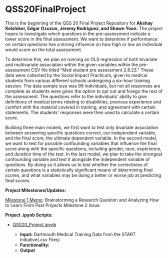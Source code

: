 # QSS20FinalProject

This is the beginning of the QSS 20 Final Project Repository for **Akshay Kelshiker, Edgar Ozuzun, Jeremy Rodriguez, and Shawn Yoon.** The project hopes to investigate which questions in the pre-assessment indicate a lower score in the final assessment. We want to determine if performance on certain questions has a strong influence on how high or low an individual would score on the total assessment.

To determine this, we plan on running an OLS regression of both bivariate and multivariate association within the given variables within the pre-assessment CSV file titled "Med student pre assessment 2.8.23." These data were collected by the Social Impact Practicum, given to medical students from various different schools undergoing a six-hour training session. The data sample size was 99 individuals, but not all responses are complete as students were given the option to opt out and forego the rest of the assessment. The questions refer to the individuals' ability to give definitions of medical terms relating to disabilities, previous experience and comfort with the material covered in training, and agreement with certain statements. The students' responses were then used to calculate a certain score. 

Building three main models, we first want to test only bivariate association between answering specific questions correct, our independent variable, and the final score, the ultimate dependent variable. In the second model, we want to test for possible confounding variables that influence the final score along with the specific questions, including gender, race, experience, and duration time of the test. In the last model, we plan to take the strongest confounding variable and test it alongside the independent variable of questions. By doing so it allows us to test whether the correctness of certain questions is a statistically significant means of determining final scores, and what variables may be doing a better or worse job at predicting final scores. 


**Project Milestones/Updates:**

[Milestone 1 Memo](https://www.overleaf.com/project/63e91fdcd0b1390c7f3f912b): Brainstorming a Research Question and Analyzing How to Learn From Past Projects
Milestone 2 Issue

**Project .ipynb Scripts:**

* [QSS20_Project.ipynb](https://colab.research.google.com/drive/1OLy87ASGkwFgVeCIRoFAAfAPg2d2YWnk?usp=sharing)

    * **Input:** Dartmouth Medical Training Data from the START Initiative(.csv Files)
    * **Functionality:**
    * **Output**
